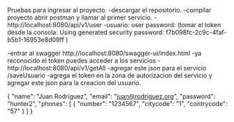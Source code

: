 Pruebas para ingresar al proyecto. 
-descargar el repositorio.
-compilar proyecto abrir postman y llamar al primer servicio.
-http://localhost:8080/api/v1/user
-usuario: user password: (tomar el token desde la consola: Using generated security password: f7b098fc-2c9c-4faf-b5b1-16953e8d09ff ) 

-entrar al swagger http://localhost:8080/swagger-ui/index.html 
-ya reconocido el token puedes acceder a los servicios
-http://localhost:8080/api/v1/getAll
-agregar este json para el servicio /saveUsuario
-agrega el token en la zona de autorizacion del servicio y agregar este json para la creacion del usuario.

{ "name": "Juan Rodriguez", "email": "juan@rodriguez.org", "password": "hunter2", "phones": [ { "number": "1234567", "citycode": "1", "contrycode": "57" } ] }
